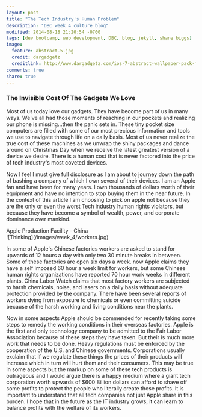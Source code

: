 ```yaml
---
layout: post
title: "The Tech Industry's Human Problem"
description: "DBC week 4 culture blog"
modified: 2014-08-18 21:20:54 -0700
tags: [dev bootcamp, web development, DBC, blog, jekyll, shane biggs]
image:
  feature: abstract-5.jpg
  credit: dargadgetz
  creditlink: http://www.dargadgetz.com/ios-7-abstract-wallpaper-pack-for-iphone-5-and-ipod-touch-retina/ 
comments: true
share: true
---
```


### The Invisible Cost Of The Gadgets We Love

Most of us today love our gadgets. They have become part of us in many ways. We've all had those moments of reaching in our pockets and realizing our phone is missing...then the panic sets in. These tiny pocket size computers are filled with some of our most precious information and tools we use to navigate through life on a daily basis. Most of us never realize the true cost of these machines as we unwrap the shiny packages and dance around on Christmas Day when we receive the latest greatest version of a device we desire. There is a human cost that is never factored into the price of tech industry's most coveted devices.
							
Now I feel I must give full disclosure as I am about to journey down the path of bashing a company of which I own several of their devices. I am an Apple fan and have been for many years. I own thousands of dollars worth of their equipment and have no intention to stop buying them in the near future. In the context of this article I am choosing to pick on apple not because they are the only or even the worst Tech industry human rights violators, but because they have become a symbol of wealth, power, and corporate dominance over mankind.

<figcaption>Apple Production Facility - China</figcaption> 
![Thinking](/images/week_4/workers.jpg)

In some of Apple's Chinese factories workers are asked to stand for upwards of 12 hours a day with only two 30 minute breaks in between. Some of these factories are open six days a week. now Apple claims they have a self imposed 60 hour a week limit for workers, but some Chinese human rights organizations have reported 70 hour work weeks in different plants. China Labor Watch claims that most factory workers are subjected to harsh chemicals, noise, and lasers on a daily basis without adequate protection provided by the company. There have been several reports of workers dying from exposure to chemicals or even committing suicide because of the harsh working and living conditions near the plants.

Now in some aspects Apple should be commended for recently taking some steps to remedy the working conditions in their overseas factories. Apple is the first and only technology company to be admitted to the Fair Labor Association because of these steps they have taken. But their is much more work that needs to be done. Heavy regulations must be enforced by the cooperation of the U.S. and Chinese governments. Corporations usually exclaim that if we regulate these things the prices of their products will increase which in turn will hurt them and their consumers. This may be true in some aspects but the markup on some of these tech products is outrageous and I would argue there is a happy medium where a giant tech corporation worth upwards of $600 Billion dollars can afford to shave off some profits to protect the people who literally create those profits. It is important to understand that all tech companies not just Apple share in this burden. I hope that in the future as the IT industry grows, it can learn to balance profits with the welfare of its workers.








